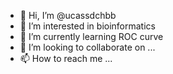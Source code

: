 - 👋 Hi, I’m @ucassdchbb
- 👀 I’m interested in bioinformatics
- 🌱 I’m currently learning ROC curve
- 💞️ I’m looking to collaborate on ...
- 📫 How to reach me ...

<!---
ucassdchbb/ucassdchbb is a ✨ special ✨ repository because its `README.md` (this file) appears on your GitHub profile.
You can click the Preview link to take a look at your changes.
--->
